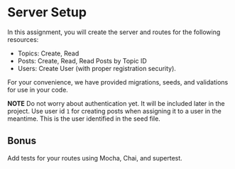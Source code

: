 # Server Setup

In this assignment, you will create the server and routes for the following resources:

* Topics: Create, Read
* Posts: Create, Read, Read Posts by Topic ID
* Users: Create User (with proper registration security).

For your convenience, we have provided migrations, seeds, and validations for use in your code.

**NOTE** Do not worry about authentication yet. It will be included later in the project. Use user id `1` for creating posts when assigning it to a user in the meantime. This is the user identified in the seed file.

## Bonus

Add tests for your routes using Mocha, Chai, and supertest.
